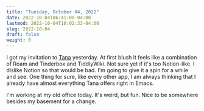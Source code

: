 ```yaml
---
title: "Tuesday, October 04, 2022"
date: 2022-10-04T06:41:00-04:00
lastmod: 2022-10-04T10:02:33-04:00
slug: 2022-10-04
draft: false
weight: 0
---
```


I got my invitation to [Tana](https://tana.inc/) yesterday. At first blush it feels like a combination of Roam and Tinderbox and TiddlyWiki. Not sure yet if it's too Notion-like. I dislike Notion so that would be bad. I'm going to give it a spin for a while and see. One thing for sure, like every other app, I am always thinking that I already have almost everything Tana offers right in Emacs.

I'm working at my old office today. It's weird, but fun. Nice to be somewhere besides my basement for a change.

[//]: # "Exported with love from a post written in Org mode"
[//]: # "- https://github.com/kaushalmodi/ox-hugo"
